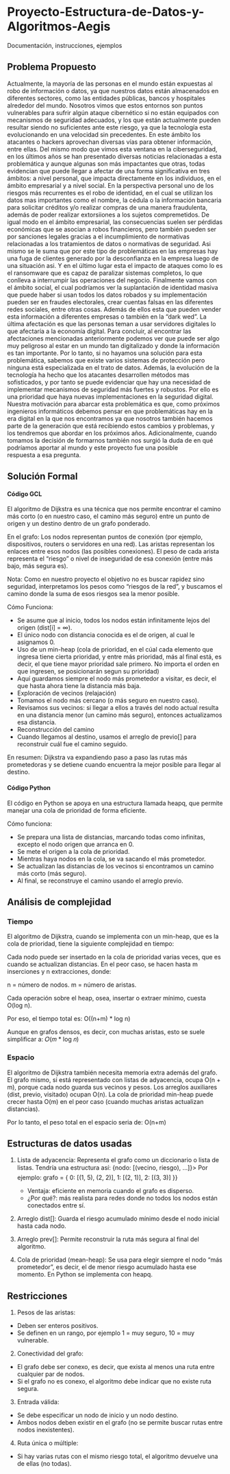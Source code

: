 # Proyecto-Estructura-de-Datos-y-Algoritmos-Aegis
Documentación, instrucciones, ejemplos

## Problema Propuesto
Actualmente, la mayoría de las personas en el mundo están expuestas al robo de información o datos, ya que nuestros datos están almacenados en diferentes sectores, como las entidades públicas, bancos y hospitales alrededor del mundo. Nosotros vimos que estos entornos son puntos vulnerables para sufrir algún ataque cibernético si no están equipados con mecanismos de seguridad adecuados, y los que están actualmente pueden resultar siendo no suficientes ante este riesgo, ya que la tecnología esta evolucionando en una velocidad sin precedentes. En este ámbito los atacantes o hackers aprovechan diversas vías para obtener información, entre ellas.
Del mismo modo que vimos esta ventana en la ciberseguridad, en los últimos años se han presentado diversas noticias relacionadas a esta problemática y aunque algunas son más impactantes que otras, todas evidencian que puede llegar a afectar de una forma significativa en tres ámbitos: a nivel personal, que impacta directamente en los individuos, en el ámbito empresarial y a nivel social.
En la perspectiva personal uno de los riesgos más recurrentes es el robo de identidad, en el cual se utilizan los datos mas importantes como el nombre, la cédula o la información bancaria para solicitar créditos y/o realizar compras de una manera fraudulenta, además de poder realizar extorsiiones a los sujetos compremetidos.
De igual modo en el ámbito empresarial, las consecuencias suelen ser pérdidas económicas que se asocian a robos financieros, pero también pueden ser por sanciones legales gracias a el incumplimiento de normativas relacionadas a los tratamientos de datos o normativas de seguridad. Asi mismo se le suma que por este tipo de problemáticas en las empresas hay una fuga de clientes generado por la desconfianza en la empresa luego de una situación asi. Y en el último lugar esta el impacto de ataques como lo es el ransomware que es capaz de paralizar sistemas completos, lo que conlleva a interrumpir las operaciones del negocio.
Finalmente vamos con el ámbito social, el cual podríamos ver la suplantación de identidad masiva que puede haber si usan todos los datos robados y su implementación pueden ser en fraudes electorales, crear cuentas falsas en las diferentes redes sociales, entre otras cosas. Además de ellos esta que pueden vender esta información a diferentes empresas o también en la “dark wed”. La última afectación es que las personas teman a usar servidores digitales lo que afectaría a la economía digital.
Para concluir, al encontrar las afectaciones mencionadas anteriormente podemos ver que puede ser algo muy peligroso al estar en un mundo tan digitalizado y donde la información es tan importante. Por lo tanto, si no hayamos una solución para esta problemática, sabemos que existe varios sistemas de protección pero ninguna está especializada en el trato de datos. Además, la evolución de la tecnología ha hecho que los atacantes desarrollen métodos mas sofisticados, y por tanto se puede evidenciar que hay una necesidad de implementar mecanismos de seguridad más fuertes y robustos. Por ello es una prioridad que haya nuevas implementaciones en la seguridad digital.
Nuestra motivación para abarcar esta problemática es que, como próximos ingenieros informáticos debemos pensar en que problemáticas hay en la era digital en la que nos encontramos ya que nosotros también hacemos parte de la generación que está recibiendo estos cambios y problemas, y los tendremos que abordar en los próximos años. Adicionalmente, cuando tomamos la decisión de formarnos también nos surgió la duda de en qué podríamos aportar al mundo y este proyecto fue una posible respuesta a esa pregunta.





## Solución Formal
#### Código GCL
El algoritmo de Dijkstra es una técnica que nos permite encontrar el camino más corto (o en nuestro caso, el camino más seguro) entre un punto de origen y un destino dentro de un grafo ponderado.

En el grafo:
Los nodos representan puntos de conexión (por ejemplo, dispositivos, routers o servidores en una red).
Las aristas representan los enlaces entre esos nodos (las posibles conexiones).
El peso de cada arista representa el “riesgo” o nivel de inseguridad de esa conexión (entre más bajo, más segura es).

Nota: Como en nuestro proyecto el objetivo no es buscar rapidez sino seguridad, interpretamos los pesos como “riesgos de la red”, y buscamos el camino donde la suma de esos riesgos sea la menor posible.

Cómo Funciona:
   - Se asume que al inicio, todos los nodos están infinitamente lejos del origen (dist[i] = ∞).
   - El único nodo con distancia conocida es el de origen, al cual le asignamos 0.
   - Uso de un min-heap (cola de prioridad, en el cúal cada elemento que ingresa tiene cierta prioridad, y entre más prioridad, más al final está, es decir, el que tiene mayor prioridad sale primero. No importa el orden en que ingresen, se posicionarán segun su prioridad)
   - Aquí guardamos siempre el nodo más prometedor a visitar, es decir, el que hasta ahora tiene la distancia más baja.
   - Exploración de vecinos (relajación)
   - Tomamos el nodo más cercano (o más seguro en nuestro caso).
   - Revisamos sus vecinos: si llegar a ellos a través del nodo actual resulta en una distancia menor (un camino más seguro), entonces actualizamos esa distancia.
   - Reconstrucción del camino
   - Cuando llegamos al destino, usamos el arreglo de previo[] para reconstruir cuál fue el camino seguido.

En resumen: Dijkstra va expandiendo paso a paso las rutas más prometedoras y se detiene cuando encuentra la mejor posible para llegar al destino.

#### Código Python
El código en Python se apoya en una estructura llamada heapq, que permite manejar una cola de prioridad de forma eficiente.

Cómo funciona:
   - Se prepara una lista de distancias, marcando todas como infinitas, excepto el nodo origen que arranca en 0.
   - Se mete el origen a la cola de prioridad.
   - Mientras haya nodos en la cola, se va sacando el más prometedor.
   - Se actualizan las distancias de los vecinos si encontramos un camino más corto (más seguro).
   - Al final, se reconstruye el camino usando el arreglo previo.


## Análisis de complejidad
### Tiempo
El algoritmo de Dijkstra, cuando se implementa con un min-heap, que es la cola de prioridad, tiene la siguiente complejidad en tiempo:

Cada nodo puede ser insertado en la cola de prioridad varias veces, que es cuando se actualizan distancias.
En el peor caso, se hacen hasta m inserciones y n extracciones, donde:

n = número de nodos.
m = número de aristas.

Cada operación sobre el heap, osea, insertar o extraer mínimo, cuesta O(log n).

Por eso, el tiempo total es:
O((n+m) * log n)

Aunque en grafos densos, es decir, con muchas aristas, esto se suele simplificar a:
𝑂(𝑚 * log 𝑛)

### Espacio
El algoritmo de Dijkstra también necesita memoria extra además del grafo.
El grafo mismo, si está representado con listas de adyacencia, ocupa O(n + m), porque cada nodo guarda sus vecinos y pesos.
Los arreglos auxiliares (dist, previo, visitado) ocupan O(n).
La cola de prioridad min-heap puede crecer hasta O(m) en el peor caso (cuando muchas aristas actualizan distancias).

Por lo tanto, el peso total en el espacio seria de:
O(n+m)

## Estructuras de datos usadas
1. Lista de adyacencia: Representa el grafo como un diccionario o lista de listas. Tendría una estructura así:
   {nodo: [(vecino, riesgo), ...]}>
   Por ejemplo:
   grafo = {
     0: [(1, 5), (2, 2)], 
     1: [(2, 1)], 
     2: [(3, 3)] }}
   
   - Ventaja: eficiente en memoria cuando el grafo es disperso.
   - ¿Por qué?: más realista para redes donde no todos los nodos están conectados entre sí.
   
3. Arreglo dist[]: Guarda el riesgo acumulado mínimo desde el nodo inicial hasta cada nodo.
4. Arreglo prev[]: Permite reconstruir la ruta más segura al final del algoritmo.
5. Cola de prioridad (mean-heap): Se usa para elegir siempre el nodo “más prometedor”, es decir, el de menor riesgo acumulado hasta ese momento.
En Python se implementa con heapq.


## Restricciones
1.	Pesos de las aristas:
   - Deben ser enteros positivos.
   - Se definen en un rango, por ejemplo 1 = muy seguro, 10 = muy vulnerable.
2.	Conectividad del grafo:
   - El grafo debe ser conexo, es decir, que exista al menos una ruta entre cualquier par de nodos.
   - Si el grafo no es conexo, el algoritmo debe indicar que no existe ruta segura.
3.	Entrada válida:
   - Se debe especificar un nodo de inicio y un nodo destino.
   - Ambos nodos deben existir en el grafo (no se permite buscar rutas entre nodos inexistentes).
4.	Ruta única o múltiple:
   - Si hay varias rutas con el mismo riesgo total, el algoritmo devuelve una de ellas (no todas).
